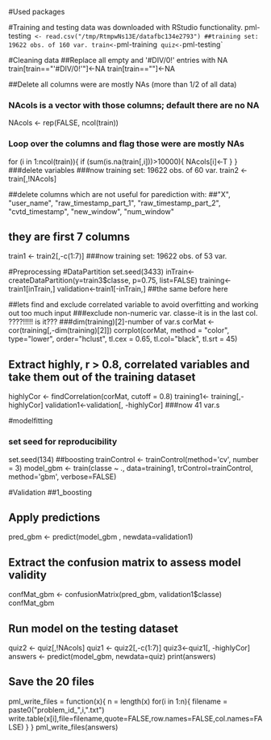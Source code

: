 

#Used packages



#Training and testing data was downloaded with RStudio functionality. 
pml-testing` <- read.csv("/tmp/RtmpwNs13E/datafbc134e2793")
##training set: 19622 obs. of 160 var.
train<-`pml-training`
quiz<-`pml-testing`

#Cleaning data
##Replace all empty and '#DIV/0!' entries with NA
train[train=="'#DIV/0!'"]<-NA
train[train==""]<-NA

##Delete all columns were are mostly NAs (more than 1/2 of all data)
### NAcols is a vector with those columns; default there are no NA
NAcols <- rep(FALSE, ncol(train)) 
### Loop over the columns and flag those were are mostly NAs
for (i in 1:ncol(train)){
  if (sum(is.na(train[,i]))>10000){
    NAcols[i]<-T
  }
}
###delete variables 
###now training set: 19622 obs. of 60 var.
train2 <- train[,!NAcols]

##delete columns which are not useful for parediction with:
##"X", "user_name", "raw_timestamp_part_1", "raw_timestamp_part_2", "cvtd_timestamp", "new_window", "num_window"   
## they are first 7 columns
train1 <- train2[,-c(1:7)]
###now training set: 19622 obs. of 53 var.

#Preprocessing
#DataPartition
set.seed(3433)
inTrain<-createDataPartition(y=train3$classe, p=0.75, list=FALSE)
training<-train1[inTrain,]
validation<-train1[-inTrain,]
##the same before here

##lets find and exclude correlated variable to avoid overfitting and working out too much input
###exclude non-numeric var. classe-it is in the last col. ????!!!!! is it???
###dim(training)[2]-number of var.s
corMat <- cor(training[,-dim(training)[2]]) 
corrplot(corMat, method = "color", type="lower", order="hclust", tl.cex = 0.65, tl.col="black", tl.srt = 45)
## Extract highly, r > 0.8, correlated variables and take them out of the training dataset
highlyCor <- findCorrelation(corMat, cutoff = 0.8)
training1<- training[,-highlyCor]
validation1<-validation[, -highlyCor]
###now 41 var.s

#modelfitting
### set seed for reproducibility
set.seed(134)
##boosting
trainControl <- trainControl(method='cv', number = 3)
model_gbm <- train(classe ~ ., data=training1, trControl=trainControl, method='gbm', verbose=FALSE)

#Validation
##1_boosting
## Apply predictions
pred_gbm <- predict(model_gbm , newdata=validation1)
## Extract the confusion matrix to assess model validity
confMat_gbm <- confusionMatrix(pred_gbm, validation1$classe)
confMat_gbm

## Run model on the testing dataset

quiz2 <- quiz[,!NAcols]
quiz1 <- quiz2[,-c(1:7)]
quiz3<-quiz1[, -highlyCor]
answers <- predict(model_gbm, newdata=quiz)
print(answers)

## Save the 20 files 
pml_write_files = function(x){
  n = length(x)
  for(i in 1:n){
    filename = paste0("problem_id_",i,".txt")
    write.table(x[i],file=filename,quote=FALSE,row.names=FALSE,col.names=FALSE)
  }
}
pml_write_files(answers)
